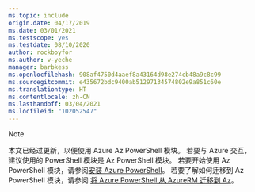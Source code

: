 ```yaml
---
ms.topic: include
origin.date: 04/17/2019
ms.date: 03/01/2021
ms.testscope: yes
ms.testdate: 08/10/2020
author: rockboyfor
ms.author: v-yeche
manager: barbkess
ms.openlocfilehash: 908af4750d4aaef8a43164d98e274cb48a9c8c99
ms.sourcegitcommit: e435672bdc9400ab51297134574802e9a851c60e
ms.translationtype: HT
ms.contentlocale: zh-CN
ms.lasthandoff: 03/04/2021
ms.locfileid: "102052547"
---
```

> [!NOTE]
> 本文已经过更新，以便使用 Azure Az PowerShell 模块。 若要与 Azure 交互，建议使用的 PowerShell 模块是 Az PowerShell 模块。 若要开始使用 Az PowerShell 模块，请参阅[安装 Azure PowerShell](https://docs.microsoft.com/powershell/azure/install-az-ps)。 若要了解如何迁移到 Az PowerShell 模块，请参阅 [将 Azure PowerShell 从 AzureRM 迁移到 Az](https://docs.microsoft.com/powershell/azure/migrate-from-azurerm-to-az)。

<!--Update_Description: update meta properties, wording update, update link-->